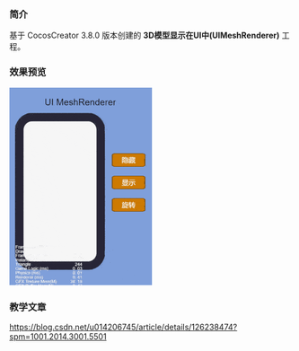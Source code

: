 ### 简介
基于 CocosCreator 3.8.0 版本创建的 **3D模型显示在UI中(UIMeshRenderer)** 工程。

### 效果预览
![image](../../../gif/202201/2022012001.gif)

### 教学文章
https://blog.csdn.net/u014206745/article/details/126238474?spm=1001.2014.3001.5501